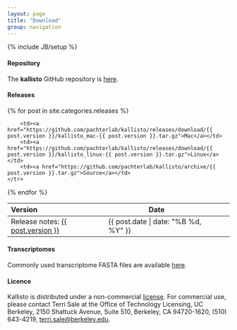 ```yaml
---
layout: page
title: "Download"
group: navigation
---
```


{% include JB/setup %} 

#### Repository

The __kallisto__ GitHub repository is [here](http://github.com/pachterlab/kallisto).

#### Releases

<table class="table">
  <thead>
    <tr>
      <th style="text-align: left">Version</th>
      <th>Date</th>
      <th></th>
      <th></th>
      <th></th>
    </tr>
  </thead>

{% for post in site.categories.releases %}
    <tr>
    	<td>Release notes: <a href="{{ site.url }}/kallisto/{{ post.url }}">{{ post.version }}</a></td>
    	<td><span class="entry-date"><time datetime="{{ post.date | date_to_xmlschema }}">{{ post.date | date: "%B %d, %Y" }}</time></span></td>

        <td><a href="https://github.com/pachterlab/kallisto/releases/download/{{ post.version }}/kallisto_mac-{{ post.version }}.tar.gz">Mac</a></td>
        <td><a href="https://github.com/pachterlab/kallisto/releases/download/{{ post.version }}/kallisto_linux-{{ post.version }}.tar.gz">Linux</a></td>
        <td><a href="https://github.com/pachterlab/kallisto/archive/{{ post.version }}.tar.gz">Source</a></td>
    </tr>
{% endfor %} 
</table>

#### Transcriptomes

Commonly used transcriptome FASTA files are available [here](http://bio.math.berkeley.edu/kallisto/transcriptomes/).

#### Licence

Kallisto is distributed under a non-commercial [license](license.html). For commercial use, please contact Terri Sale at the Office of Technology Licensing, UC Berkeley, 2150 Shattuck Avenue, Suite 510, Berkeley, CA 94720-1620, (510) 643-4219, terri.sale@berkeley.edu.
